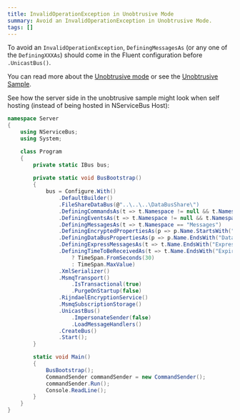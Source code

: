 ```yaml
---
title: InvalidOperationException in Unobtrusive Mode
summary: Avoid an InvalidOperationException in Unobtrusive Mode.
tags: []
---
```


To avoid an `InvalidOperationException`, `DefiningMessagesAs` (or any one of the `DefiningXXXAs`) should come in the Fluent configuration before `.UnicastBus()`.

You can read more about the [Unobtrusive mode](unobtrusive-mode-messages.md) or see the [Unobtrusive Sample](/samples/unobtrusive/).

See how the server side in the unobtrusive sample might look when self hosting (instead of being hosted in NServiceBus Host):


```C#
namespace Server
{
    using NServiceBus;
    using System;

    class Program
    {
        private static IBus bus;
        
        private static void BusBootstrap()
        {
            bus = Configure.With()
                .DefaultBuilder()
                .FileShareDataBus(@"..\..\..\DataBusShare\")
                .DefiningCommandsAs(t => t.Namespace != null && t.Namespace.EndsWith("Commands"))
                .DefiningEventsAs(t => t.Namespace != null && t.Namespace.EndsWith("Events"))
                .DefiningMessagesAs(t => t.Namespace == "Messages")
                .DefiningEncryptedPropertiesAs(p => p.Name.StartsWith("Encrypted"))
                .DefiningDataBusPropertiesAs(p => p.Name.EndsWith("DataBus"))
                .DefiningExpressMessagesAs(t => t.Name.EndsWith("Express"))
                .DefiningTimeToBeReceivedAs(t => t.Name.EndsWith("Expires")
                    ? TimeSpan.FromSeconds(30)
                    : TimeSpan.MaxValue)
                .XmlSerializer()
                .MsmqTransport()
                    .IsTransactional(true)
                    .PurgeOnStartup(false)
                .RijndaelEncryptionService()
                .MsmqSubscriptionStorage()
                .UnicastBus()
                    .ImpersonateSender(false)
                    .LoadMessageHandlers()
                .CreateBus()
                .Start();
        }

        static void Main()
        {
            BusBootstrap();
            CommandSender commandSender = new CommandSender();
            commandSender.Run();
            Console.ReadLine();
        }
    }
}
```




